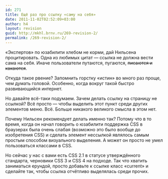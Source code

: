 ```yaml
---
id: 271
title: Ещё раз про ссылку «саму на себя»
date: 2011-11-02T02:52:09+03:00
author: h4
layout: revision
guid: http://mkhl.brnv.ru/269-revision-2/
permalink: /269-revision-2/
---
```

«Экспертов» по юзабилити хлебом не корми, дай Нильсена процитировать. Одна из любимых цитат — ссылка не должна вести сама на себя. Иначе пользователи путаются, пугаются, <span style="text-decoration: line-through;">писаются и какаются</span>.

Откуда такое рвение? Запомнить горстку «истин» во много раз проще, чем думать головой. Особенно, когда вокруг такой быстро развивающийся интернет.

Но давайте всё-таки подумаем. Зачем делать ссылку на страницу не ссылкой? Всё просто — чтобы выделить этот пункт среди других элементов меню. Всё. Больше никакого великого смысла в этом нет.

Почему Нильсен рекомендует делать именно так? Потому что в то время, когда он начал говорить о юзабилити поддержка CSS в браузерах была очень слабая (возможно это было вообще до изобретения CSS) и сделать элемент нессылкой являлось самым простым способом визуального выделения. А может он просто не умел пользоваться классами в CSS.

Но сейчас у нас с вами есть CSS 2.1 в статусе утверждённого стандарта, черновики CSS 3 и CSS 4 на подходе. Так что хватить заниматься ерундой, просто добавьте к ссылке класс &#171;current&#187; и сделайте так, чтобы ссылка отчётливо выделялась среди прочих.